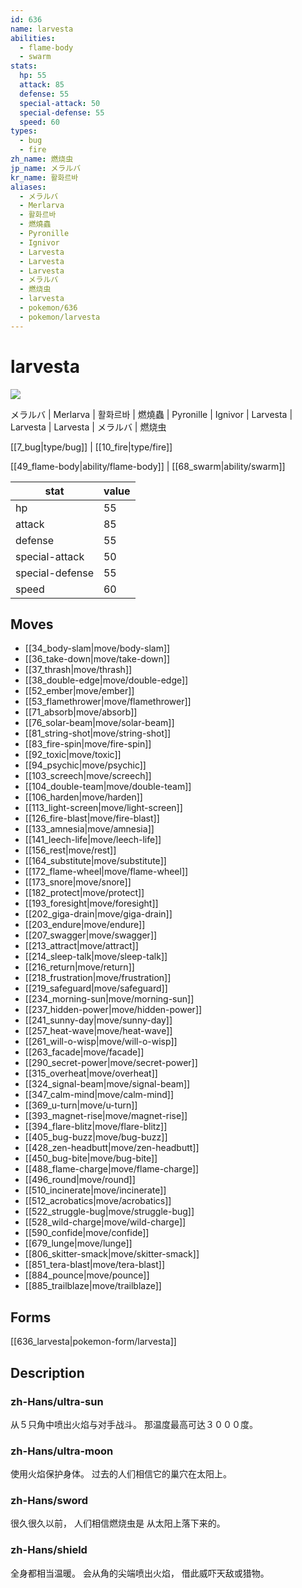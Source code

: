 ```yaml
---
id: 636
name: larvesta
abilities:
  - flame-body
  - swarm
stats:
  hp: 55
  attack: 85
  defense: 55
  special-attack: 50
  special-defense: 55
  speed: 60
types:
  - bug
  - fire
zh_name: 燃烧虫
jp_name: メラルバ
kr_name: 활화르바
aliases:
  - メラルバ
  - Merlarva
  - 활화르바
  - 燃燒蟲
  - Pyronille
  - Ignivor
  - Larvesta
  - Larvesta
  - Larvesta
  - メラルバ
  - 燃烧虫
  - larvesta
  - pokemon/636
  - pokemon/larvesta
---
```

# larvesta

![](https://raw.githubusercontent.com/PokeAPI/sprites/master/sprites/pokemon/636.png)

メラルバ | Merlarva | 활화르바 | 燃燒蟲 | Pyronille | Ignivor | Larvesta | Larvesta | Larvesta | メラルバ | 燃烧虫

[[7_bug|type/bug]] | [[10_fire|type/fire]]

[[49_flame-body|ability/flame-body]] | [[68_swarm|ability/swarm]]

|stat|value|
|---|---|
|hp|55|
|attack|85|
|defense|55|
|special-attack|50|
|special-defense|55|
|speed|60|


## Moves

- [[34_body-slam|move/body-slam]]
- [[36_take-down|move/take-down]]
- [[37_thrash|move/thrash]]
- [[38_double-edge|move/double-edge]]
- [[52_ember|move/ember]]
- [[53_flamethrower|move/flamethrower]]
- [[71_absorb|move/absorb]]
- [[76_solar-beam|move/solar-beam]]
- [[81_string-shot|move/string-shot]]
- [[83_fire-spin|move/fire-spin]]
- [[92_toxic|move/toxic]]
- [[94_psychic|move/psychic]]
- [[103_screech|move/screech]]
- [[104_double-team|move/double-team]]
- [[106_harden|move/harden]]
- [[113_light-screen|move/light-screen]]
- [[126_fire-blast|move/fire-blast]]
- [[133_amnesia|move/amnesia]]
- [[141_leech-life|move/leech-life]]
- [[156_rest|move/rest]]
- [[164_substitute|move/substitute]]
- [[172_flame-wheel|move/flame-wheel]]
- [[173_snore|move/snore]]
- [[182_protect|move/protect]]
- [[193_foresight|move/foresight]]
- [[202_giga-drain|move/giga-drain]]
- [[203_endure|move/endure]]
- [[207_swagger|move/swagger]]
- [[213_attract|move/attract]]
- [[214_sleep-talk|move/sleep-talk]]
- [[216_return|move/return]]
- [[218_frustration|move/frustration]]
- [[219_safeguard|move/safeguard]]
- [[234_morning-sun|move/morning-sun]]
- [[237_hidden-power|move/hidden-power]]
- [[241_sunny-day|move/sunny-day]]
- [[257_heat-wave|move/heat-wave]]
- [[261_will-o-wisp|move/will-o-wisp]]
- [[263_facade|move/facade]]
- [[290_secret-power|move/secret-power]]
- [[315_overheat|move/overheat]]
- [[324_signal-beam|move/signal-beam]]
- [[347_calm-mind|move/calm-mind]]
- [[369_u-turn|move/u-turn]]
- [[393_magnet-rise|move/magnet-rise]]
- [[394_flare-blitz|move/flare-blitz]]
- [[405_bug-buzz|move/bug-buzz]]
- [[428_zen-headbutt|move/zen-headbutt]]
- [[450_bug-bite|move/bug-bite]]
- [[488_flame-charge|move/flame-charge]]
- [[496_round|move/round]]
- [[510_incinerate|move/incinerate]]
- [[512_acrobatics|move/acrobatics]]
- [[522_struggle-bug|move/struggle-bug]]
- [[528_wild-charge|move/wild-charge]]
- [[590_confide|move/confide]]
- [[679_lunge|move/lunge]]
- [[806_skitter-smack|move/skitter-smack]]
- [[851_tera-blast|move/tera-blast]]
- [[884_pounce|move/pounce]]
- [[885_trailblaze|move/trailblaze]]

## Forms



[[636_larvesta|pokemon-form/larvesta]]

## Description

### zh-Hans/ultra-sun

从５只角中喷出火焰与对手战斗。
那温度最高可达３０００度。

### zh-Hans/ultra-moon

使用火焰保护身体。
过去的人们相信它的巢穴在太阳上。

### zh-Hans/sword

很久很久以前，
人们相信燃烧虫是
从太阳上落下来的。

### zh-Hans/shield

全身都相当温暖。
会从角的尖端喷出火焰，
借此威吓天敌或猎物。

